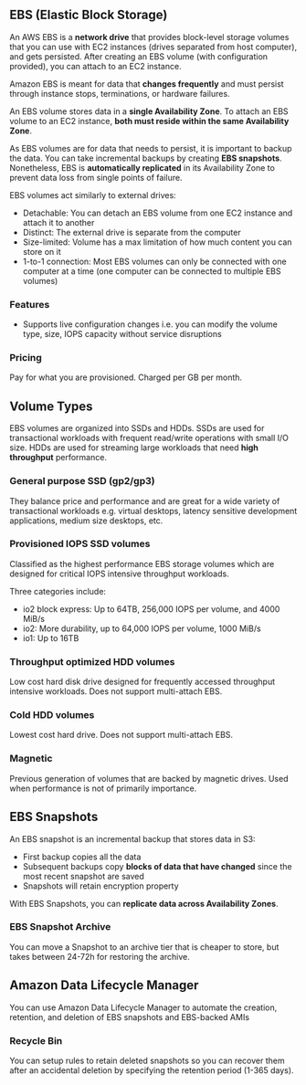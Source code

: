 ## EBS (Elastic Block Storage)

An AWS EBS is a **network drive** that provides block-level storage volumes that you can use with EC2 instances (drives separated from host computer), and gets persisted. After creating an EBS volume (with configuration provided), you can attach to an EC2 instance.

Amazon EBS is meant for data that **changes frequently** and must persist through instance stops, terminations, or hardware failures.

An EBS volume stores data in a **single Availability Zone**. To attach an EBS volume to an EC2 instance, **both must reside within the same Availability Zone**.

As EBS volumes are for data that needs to persist, it is important to backup the data. You can take incremental backups by creating **EBS snapshots**. Nonetheless, EBS is **automatically replicated** in its Availability Zone to prevent data loss from single points of failure.

EBS volumes act similarly to external drives:

- Detachable: You can detach an EBS volume from one EC2 instance and attach it to another
- Distinct: The external drive is separate from the computer
- Size-limited: Volume has a max limitation of how much content you can store on it
- 1-to-1 connection: Most EBS volumes can only be connected with one computer at a time (one computer can be connected to multiple EBS volumes)

### Features

- Supports live configuration changes i.e. you can modify the volume type, size, IOPS capacity without service disruptions

### Pricing

Pay for what you are provisioned. Charged per GB per month.

## Volume Types

EBS volumes are organized into SSDs and HDDs. SSDs are used for transactional workloads with frequent read/write operations with small I/O size. HDDs are used for streaming large workloads that need **high throughput** performance.

### General purpose SSD (gp2/gp3)

They balance price and performance and are great for a wide variety of transactional workloads e.g. virtual desktops, latency sensitive development applications, medium size desktops, etc.

### Provisioned IOPS SSD volumes

Classified as the highest performance EBS storage volumes which are designed for critical IOPS intensive throughput workloads.

Three categories include:

- io2 block express: Up to 64TB, 256,000 IOPS per volume, and 4000 MiB/s
- io2: More durability, up to 64,000 IOPS per volume, 1000 MiB/s
- io1: Up to 16TB

### Throughput optimized HDD volumes

Low cost hard disk drive designed for frequently accessed throughput intensive workloads. Does not support multi-attach EBS.

### Cold HDD volumes

Lowest cost hard drive. Does not support multi-attach EBS.

### Magnetic

Previous generation of volumes that are backed by magnetic drives. Used when performance is not of primarily importance.

## EBS Snapshots

An EBS snapshot is an incremental backup that stores data in S3:

- First backup copies all the data
- Subsequent backups copy **blocks of data that have changed** since the most recent snapshot are saved
- Snapshots will retain encryption property

With EBS Snapshots, you can **replicate data across Availability Zones**.

### EBS Snapshot Archive

You can move a Snapshot to an archive tier that is cheaper to store, but takes between 24-72h for restoring the archive.

## Amazon Data Lifecycle Manager

You can use Amazon Data Lifecycle Manager to automate the creation, retention, and deletion of EBS snapshots and EBS-backed AMIs

### Recycle Bin

You can setup rules to retain deleted snapshots so you can recover them after an accidental deletion by specifying the retention period (1-365 days).
